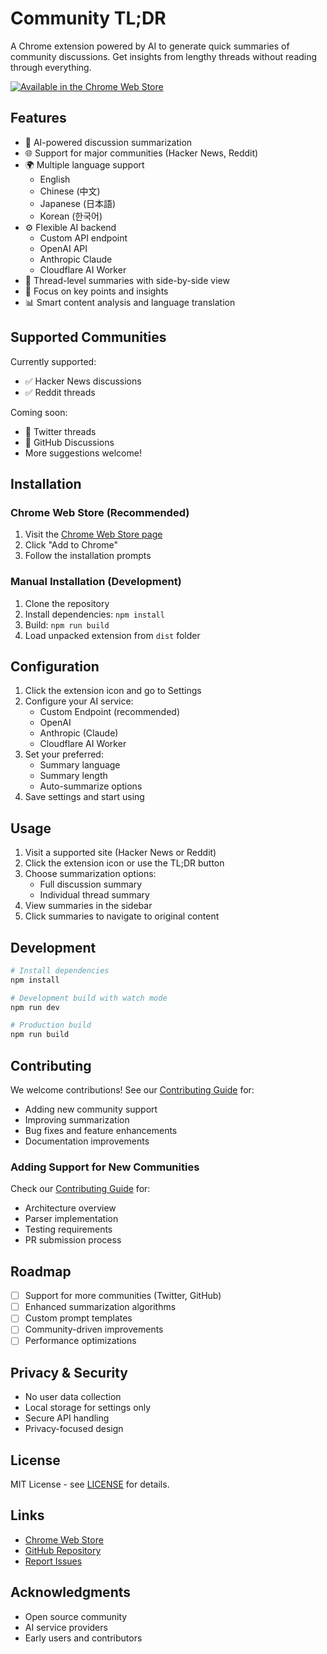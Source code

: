 # Community TL;DR

A Chrome extension powered by AI to generate quick summaries of community discussions. Get insights from lengthy threads without reading through everything.

[![Available in the Chrome Web Store](https://storage.googleapis.com/web-dev-uploads/image/WlD8wC6g8khYWPJUsQceQkhXSlv1/UV4C4ybeBTsZt43U4xis.png)](https://chromewebstore.google.com/detail/community-tldr/kikhlploiflbfpdliimemhelcpneobfm)

## Features

- 🤖 AI-powered discussion summarization
- 🌐 Support for major communities (Hacker News, Reddit)
- 🌍 Multiple language support
  - English
  - Chinese (中文)
  - Japanese (日本語)
  - Korean (한국어)
- ⚙️ Flexible AI backend
  - Custom API endpoint
  - OpenAI API
  - Anthropic Claude
  - Cloudflare AI Worker
- 📱 Thread-level summaries with side-by-side view
- 🎯 Focus on key points and insights
- 📊 Smart content analysis and language translation

## Supported Communities

Currently supported:

- ✅ Hacker News discussions
- ✅ Reddit threads

Coming soon:
- 🔄 Twitter threads
- 🔄 GitHub Discussions
- More suggestions welcome!

## Installation

### Chrome Web Store (Recommended)

1. Visit the [Chrome Web Store page](https://chromewebstore.google.com/detail/community-tldr/kikhlploiflbfpdliimemhelcpneobfm)
2. Click "Add to Chrome"
3. Follow the installation prompts

### Manual Installation (Development)

1. Clone the repository
2. Install dependencies: `npm install`
3. Build: `npm run build`
4. Load unpacked extension from `dist` folder

## Configuration

1. Click the extension icon and go to Settings
2. Configure your AI service:
   - Custom Endpoint (recommended)
   - OpenAI
   - Anthropic (Claude)
   - Cloudflare AI Worker
3. Set your preferred:
   - Summary language
   - Summary length
   - Auto-summarize options
4. Save settings and start using

## Usage

1. Visit a supported site (Hacker News or Reddit)
2. Click the extension icon or use the TL;DR button
3. Choose summarization options:
   - Full discussion summary
   - Individual thread summary
4. View summaries in the sidebar
5. Click summaries to navigate to original content

## Development

```bash
# Install dependencies
npm install

# Development build with watch mode
npm run dev

# Production build
npm run build
```

## Contributing

We welcome contributions! See our [Contributing Guide](CONTRIBUTING.md) for:
- Adding new community support
- Improving summarization
- Bug fixes and feature enhancements
- Documentation improvements

### Adding Support for New Communities

Check our [Contributing Guide](CONTRIBUTING.md) for:
- Architecture overview
- Parser implementation
- Testing requirements
- PR submission process

## Roadmap

- [ ] Support for more communities (Twitter, GitHub)
- [ ] Enhanced summarization algorithms
- [ ] Custom prompt templates
- [ ] Community-driven improvements
- [ ] Performance optimizations

## Privacy & Security

- No user data collection
- Local storage for settings only
- Secure API handling
- Privacy-focused design

## License

MIT License - see [LICENSE](LICENSE) for details.

## Links

- [Chrome Web Store](https://chromewebstore.google.com/detail/community-tldr/kikhlploiflbfpdliimemhelcpneobfm)
- [GitHub Repository](https://github.com/yourusername/community-tldr)
- [Report Issues](https://github.com/yourusername/community-tldr/issues)

## Acknowledgments

- Open source community
- AI service providers
- Early users and contributors
